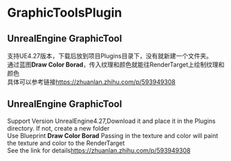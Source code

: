 # GraphicToolsPlugin
## UnrealEngine GraphicTool  
支持UE4.27版本，下载后放到项目Plugins目录下，没有就新建一个文件夹。  
通过蓝图**Draw Color Borad**，传入纹理和颜色就能往RenderTarget上绘制纹理和颜色  
具体可以参考链接<https://zhuanlan.zhihu.com/p/593949308> 
## UnrealEngine GraphicTool  
Support Version UnrealEngine4.27,Download it and place it in the Plugins directory. If not, create a new folder  
Use Blueprint **Draw Color Borad** Passing in the texture and color will paint the texture and color to the RenderTarget  
See the link for details<https://zhuanlan.zhihu.com/p/593949308> 
